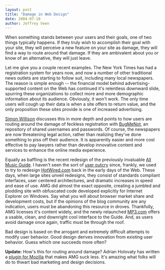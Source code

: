 ```yaml
---
layout: post
title: "Damage in Web Design"
date: 2004-07-18
author: Jeffrey Veen
---
```

When something stands between your users and their goals, one of two things typically happens. If they truly wish to accomplish their goal with your site, they will perceive a new feature on your site as damage, they will find a way to route around that damage. If they are ambivalent about you or know of an alternative, they will just leave.

Let me give you a couple recent examples. The New York Times has had a registration system for years now, and now a number of other traditional news outlets are starting to follow suit, including many local newspapers. The reason is simple enough -- the financial model behind advertising-supported content on the Web has continued it's relentless downward slide, spurring these organizations to collect more and more demographic information about its audience. Obviously, it won't work. The only time users will cough up their data is when a site offers to return value, and the only proposition these sites provide is one of increased advertising.

<a href="http://simon.incutio.com/archive/2004/07/16/registration">Simon Willison</a> discusses this in more depth and points to how users are routing around the damage of feckless registration with <a href="http://bugmenot.com/">BugMeNot</a>, an repository of shared usernames and passwords. Of course, the newspapers are now threatening legal action, rather than realizing they've done something to piss off their audience. It is apparently easier and more cost effective to pay lawyers rather than develop innovative content and services to enhance the online media experience.

Equally as baffling is the recent redesign of the previously invaluable <a href="http://allmusic.com">All Music Guide</a>. I haven't seen the sort of <a href="http://www.waxy.org/archive/2004/07/12/new_all_.shtml">user outcry</a> since, frankly, we used to try to redesign <a href="http://web.archive.org/web/19971212072743/http://www.hotwired.com/">HotWired.com</a> back in the early days of the Web. These days, when large sites unveil redesigns, they consist of standards compliant interfaces, user centered architectures, and dramatic increases in speed and ease of use. AMG did almost the exact opposite, creating a jumbled and plodding site with obfuscated code developed explicitly for Internet Explorer on Windows. Say what you will about browser market share and development costs, but if the opinions of the blog community are any indication, users must be abandoning this resource in droves. Thankfully, AMG licenses it's content widely, and the newly relaunched <a href="http://mp3.com/">MP3.com</a> offers a usable, clean, and downright cool interface to the Guide. And, as users avoid damage once again, traffic must be through the roof.

Bad design is based on the arrogant and extremely difficult attempts to modify user behavior. Good design derives innovation from existing user behavior. Guess which one succeeds more often?

<strong>Update:</strong> How's this for routing around damage? Adrian Holovaty has written a <a href="http://www.holovaty.com/blog/archive/2004/07/19/2210">plugin for Mozilla</a> that makes AMG suck less. It's amazing what folks will do to thwart bad marketing and design decisions.

